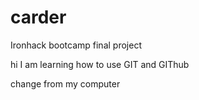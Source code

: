 # carder
Ironhack bootcamp final project

hi I am learning how to use GIT and GIThub


change from my computer
